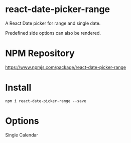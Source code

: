 # react-date-picker-range

A React Date picker for range and single date.

Predefined side options can also be rendered.

# NPM Repository
https://www.npmjs.com/package/react-date-picker-range

# Install
`npm i react-date-picker-range --save`

# Options

Single Calendar

